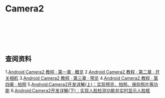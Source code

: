# Camera2

## 
　　


## 
　　

## 查阅资料
1.[Android Camera2 教程 · 第一章 · 概览](https://www.jianshu.com/p/9a2e66916fcb)
2.[Android Camera2 教程 · 第二章 · 开关相机](https://www.jianshu.com/p/df3c8683bb90)
3.[Android Camera2 教程 · 第三章 · 预览](https://www.jianshu.com/p/067889611ae7)
4.[Android Camera2 教程 · 第四章 · 拍照](https://www.jianshu.com/p/2ae0a737c686)
5.[Android:Camera2开发详解(上)：实现预览、拍照、保存照片等功能](https://www.jianshu.com/p/0ea5e201260f)
6.[Android:Camera2开发详解(下)：实现人脸检测功能并实时显示人脸框](https://www.jianshu.com/p/331af6dc2772)
